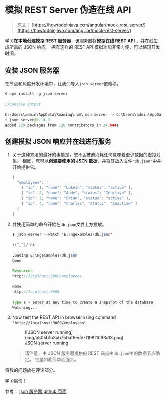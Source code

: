 # 模拟 REST Server 伪造在线 API

> 原文： [https://howtodoinjava.com/angular/mock-rest-server/](https://howtodoinjava.com/angular/mock-rest-server/)

学习**在本地创建模拟 REST 服务器**，该服务器将**模拟在线 REST API** ，并在线生成所需的 JSON 响应。 拥有这样的 REST API 模拟功能非常方便，可以缩短开发时间。

## 安装 JSON 服务器

在节点和角度开发环境中，让我们导入`json-server`依赖项。

```java
$ npm install -g json-server

//Console Output

C:\Users\admin\AppData\Roaming\npm\json-server -> C:\Users\admin\AppData\Roaming\npm\node_modules\json-server\bin\index.js
+ json-server@0.14.0
added 229 packages from 130 contributors in 24.844s

```

## 创建模拟 JSON 响应并在线进行服务

1.  关于这种方法的最好的事情是，您不会被迫消耗任何意味着更少数据的虚拟对象。 相反，您可以**创建要使用的 JSON 数据**，并将其放入文件`'db.json'`中并开始提供它。

    ```java
    {
      "employees": [
        { "id": 1, "name": "Lokesh", "status": "active" },
        { "id": 2, "name": "Andy", "status": "Inactive" },
        { "id": 3, "name": "Brian", "status": "active" },
        { "id": 4, "name": "Charles", "status": "Inactive" }
      ]
    }

    ```

2.  并使用简单的命令开始在`db.json`文件上方投放。

    ```java
    $ json-server --watch 'E:\ngexamples\db.json'

    \{^_^}/ hi!

    Loading E:\ngexamples\db.json
    Done

    Resources
    http://localhost:3000/employees

    Home
    http://localhost:3000

    Type s + enter at any time to create a snapshot of the database
    Watching...

    ```

3.  Now test the REST API in browser using command `'http://localhost:3000/employees'`.

    <figure aria-describedby="caption-attachment-10732" class="wp-caption aligncenter" id="attachment_10732" style="width: 397px">![JSON server running](img/a505b1b3ab750af9edd8f198f1093a13.png)

    <figcaption class="wp-caption-text" id="caption-attachment-10732">JSON server running</figcaption>

    </figure>

    > 请注意，由 JSON 服务器提供的 REST 端点由`db.json`中的数据节点确定。 它是如此简单而强大。

将我的问题放在评论部分。

学习愉快！

参考： [json 服务器 github 页面](https://github.com/typicode/json-server)
